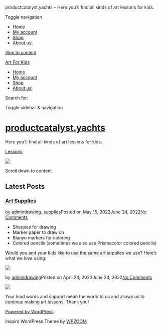 productcatalyst.yachts – Here you’ll find all kinds of art lessons for kids.




Toggle navigation

* [Home](https://fantasticpicture.skin)
* [My account](https://productcatalyst.yachts/my-account/)
* [Shop](https://productcatalyst.yachts/shop/)
* [About us!](https://productcatalyst.yachts/about-us/)

[Skip to content](#content)


[Art For Kids](https://productcatalyst.yachts "Here you’ll find all kinds of art lessons for kids.")

* [Home](https://fantasticpicture.skin)
* [My account](https://productcatalyst.yachts/my-account/)
* [Shop](https://productcatalyst.yachts/shop/)
* [About us!](https://productcatalyst.yachts/about-us/)

Search for:

Toggle sidebar & navigation

[productcatalyst.yachts](/shop/)
================================

Here you’ll find all kinds of art lessons for kids.

[Lessons](/shop/)

![](https://fantasticpicture.skin/wp-content/uploads/2022/06/cropped-drawing-games-for-kids.jpg)

Scroll down to content

Latest Posts
------------

### [Art Supplies](https://productcatalyst.yachts/hello-world/)

by [admin](https://productcatalyst.yachts/author/admin/)[drawing](https://productcatalyst.yachts/category/drawing/), [supplies](https://productcatalyst.yachts/category/supplies/)Posted on May 15, 2022June 24, 2022[No Comments](https://productcatalyst.yachts/hello-world/#respond)

* Sharpies for drawing
* Marker paper to draw on
* Bianyo markers for coloring
* Colored pencils (sometimes we also use Prismacolor colored pencils)

Would you and your kids like to use the same art supplies we use? Here’s what we love using:

![](https://fantasticpicture.skin/wp-content/uploads/2022/06/drawing-supplies-1024x645.jpg)

by [admin](https://productcatalyst.yachts/author/admin/)[drawing](https://productcatalyst.yachts/category/drawing/)Posted on April 24, 2022June 24, 2022[No Comments](https://productcatalyst.yachts/96/#respond)

![](https://fantasticpicture.skin/wp-content/uploads/2022/06/Easy-Craft-ideas-for-kids-d6c8148-1024x710.jpg)

Your kind words and support mean the world to us and allows us to continue making art lessons. Thank you!



[Powered by WordPress](https://wordpress.org/) 

Inspiro WordPress Theme by [WPZOOM](https://www.wpzoom.com/)